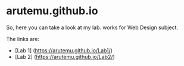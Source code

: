 # arutemu.github.io

So, here you can take a look at my lab. works for Web Design subject.

The links are:


- [Lab 1] (https://arutemu.github.io/Lab1/)
- [Lab 2] (https://arutemu.github.io/Lab2/)
